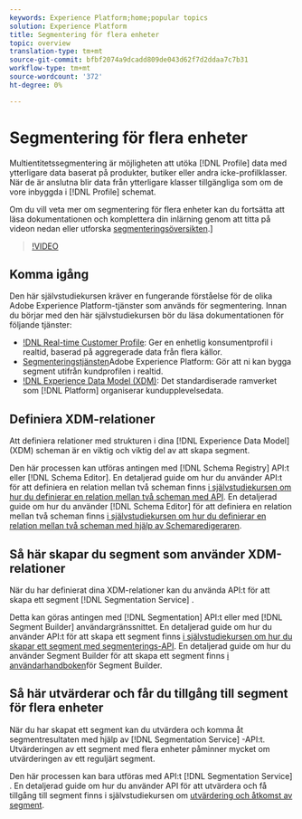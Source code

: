 ```yaml
---
keywords: Experience Platform;home;popular topics
solution: Experience Platform
title: Segmentering för flera enheter
topic: overview
translation-type: tm+mt
source-git-commit: bfbf2074a9dcadd809de043d62f7d2ddaa7c7b31
workflow-type: tm+mt
source-wordcount: '372'
ht-degree: 0%

---
```



# Segmentering för flera enheter

Multientitetssegmentering är möjligheten att utöka [!DNL Profile] data med ytterligare data baserat på produkter, butiker eller andra icke-profilklasser. När de är anslutna blir data från ytterligare klasser tillgängliga som om de vore inbyggda i [!DNL Profile] schemat.

Om du vill veta mer om segmentering för flera enheter kan du fortsätta att läsa dokumentationen och komplettera din inlärning genom att titta på videon nedan eller utforska [segmenteringsöversikten](./home.md).]

>[!VIDEO](https://video.tv.adobe.com/v/28947?quality=12&learn=on)

## Komma igång

Den här självstudiekursen kräver en fungerande förståelse för de olika Adobe Experience Platform-tjänster som används för segmentering. Innan du börjar med den här självstudiekursen bör du läsa dokumentationen för följande tjänster:

- [!DNL Real-time Customer Profile](../profile/home.md): Ger en enhetlig konsumentprofil i realtid, baserad på aggregerade data från flera källor.
- [Segmenteringstjänsten](./home.md)Adobe Experience Platform: Gör att ni kan bygga segment utifrån kundprofilen i realtid.
- [!DNL Experience Data Model (XDM)](../xdm/home.md): Det standardiserade ramverket som [!DNL Platform] organiserar kundupplevelsedata.

## Definiera XDM-relationer

Att definiera relationer med strukturen i dina [!DNL Experience Data Model] (XDM) scheman är en viktig och viktig del av att skapa segment.

Den här processen kan utföras antingen med [!DNL Schema Registry] API:t eller [!DNL Schema Editor]. En detaljerad guide om hur du använder API:t för att definiera en relation mellan två scheman finns [i självstudiekursen om hur du definierar en relation mellan två scheman med API](../xdm/tutorials/relationship-api.md). En detaljerad guide om hur du använder [!DNL Schema Editor] för att definiera en relation mellan två scheman finns [i självstudiekursen om hur du definierar en relation mellan två scheman med hjälp av Schemaredigeraren](../xdm/tutorials/relationship-ui.md).

## Så här skapar du segment som använder XDM-relationer

När du har definierat dina XDM-relationer kan du använda API:t för att skapa ett segment [!DNL Segmentation Service] .

Detta kan göras antingen med [!DNL Segmentation] API:t eller med [!DNL Segment Builder] användargränssnittet. En detaljerad guide om hur du använder API:t för att skapa ett segment finns [i självstudiekursen om hur du skapar ett segment med segmenterings-API](./tutorials/create-a-segment.md). En detaljerad guide om hur du använder Segment Builder för att skapa ett segment finns [i användarhandboken](./ui/overview.md)för Segment Builder.

## Så här utvärderar och får du tillgång till segment för flera enheter

När du har skapat ett segment kan du utvärdera och komma åt segmentresultaten med hjälp av [!DNL Segmentation Service] -API:t. Utvärderingen av ett segment med flera enheter påminner mycket om utvärderingen av ett reguljärt segment.

Den här processen kan bara utföras med API:t [!DNL Segmentation Service] . En detaljerad guide om hur du använder API för att utvärdera och få tillgång till segment finns i självstudiekursen om [utvärdering och åtkomst av segment](./tutorials/evaluate-a-segment.md).